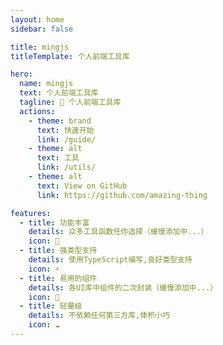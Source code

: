 ```yaml
---
layout: home
sidebar: false

title: mingjs
titleTemplate: 个人前端工具库

hero:
  name: mingjs
  text: 个人前端工具库
  tagline: 🎉 个人前端工具库
  actions:
    - theme: brand
      text: 快速开始
      link: /guide/
    - theme: alt
      text: 工具
      link: /utils/
    - theme: alt
      text: View on GitHub
      link: https://github.com/amazing-thing

features:
  - title: 功能丰富
    details: 众多工具函数任你选择（缓慢添加中...）
    icon: 🚀
  - title: 强类型支持
    details: 使用TypeScript编写,良好类型支持
    icon: ⚡
  - title: 易用的组件
    details: 各UI库中组件的二次封装（缓慢添加中...）
    icon: 🦾
  - title: 轻量级
    details: 不依赖任何第三方库,体积小巧
    icon: ☁️
---
```

